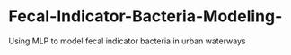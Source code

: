 # Fecal-Indicator-Bacteria-Modeling-
Using MLP to model fecal indicator bacteria in urban waterways
